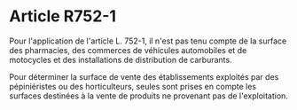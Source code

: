 # Article R752-1

Pour l'application de l'article L. 752-1, il n'est pas tenu compte de la surface des pharmacies, des commerces de véhicules automobiles et de motocycles et des installations de distribution de carburants.

Pour déterminer la surface de vente des établissements exploités par des pépiniéristes ou des horticulteurs, seules sont prises en compte les surfaces destinées à la vente de produits ne provenant pas de l'exploitation.
